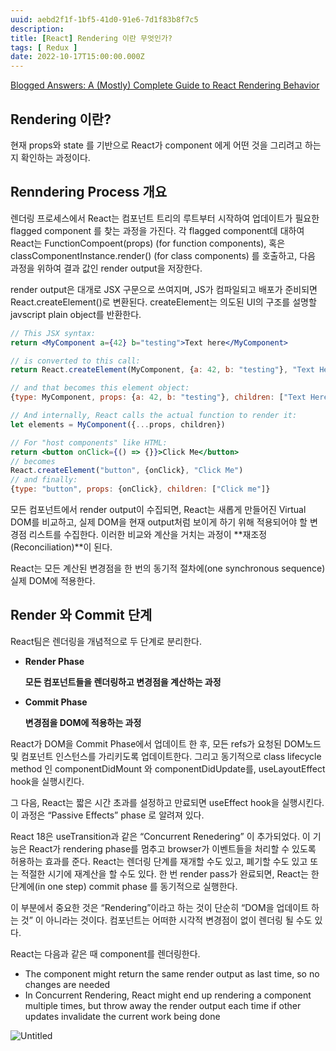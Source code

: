 ```yaml
---
uuid: aebd2f1f-1bf5-41d0-91e6-7d1f83b8f7c5
description: 
title: [React] Rendering 이란 무엇인가?
tags: [ Redux ]
date: 2022-10-17T15:00:00.000Z
---
```









[Blogged Answers: A (Mostly) Complete Guide to React Rendering Behavior](https://blog.isquaredsoftware.com/2020/05/blogged-answers-a-mostly-complete-guide-to-react-rendering-behavior/)

## Rendering 이란?

현재 props와 state 를 기반으로 React가 component 에게 어떤 것을 그리려고 하는지 확인하는 과정이다.

## Renndering Process 개요

렌더링 프로세스에서 React는 컴포넌트 트리의 루트부터 시작하여 업데이트가 필요한 flagged component 를 찾는 과정을 가진다. 각 flagged component데 대하여 React는 FunctionCompoent(props) (for function components), 혹은 classComponentInstance.render() (for class components) 를 호출하고, 다음 과정을 위하여 결과 값인 render output을 저장한다.

render output은 대개로 JSX 구문으로 쓰여지며, JS가 컴파일되고 배포가 준비되면 React.createElement()로 변환된다. createElement는 의도된 UI의 구조를 설명할 javscript plain object를 반환한다.

```jsx
// This JSX syntax:
return <MyComponent a={42} b="testing">Text here</MyComponent>

// is converted to this call:
return React.createElement(MyComponent, {a: 42, b: "testing"}, "Text Here")

// and that becomes this element object:
{type: MyComponent, props: {a: 42, b: "testing"}, children: ["Text Here"]}

// And internally, React calls the actual function to render it:
let elements = MyComponent({...props, children})

// For "host components" like HTML:
return <button onClick={() => {}}>Click Me</button>
// becomes
React.createElement("button", {onClick}, "Click Me")
// and finally:
{type: "button", props: {onClick}, children: ["Click me"]}
```

모든 컴포넌트에서 render output이 수집되면, React는 새롭게 만들어진 Virtual DOM를 비교하고, 실제 DOM을 현재 output처럼 보이게 하기 위해 적용되어야 할 변경점 리스트를 수집한다. 이러한 비교와 계산을 거치는 과정이 **재조정(Reconciliation)**이 된다.

React는 모든 계산된 변경점을 한 번의 동기적 절차에(one synchronous sequence) 실제 DOM에 적용한다.

## Render 와 Commit 단계

React팀은 렌더링을 개념적으로 두 단계로 분리한다.

- **Render Phase**
    
    **모든 컴포넌트들을 렌더링하고 변경점을 계산하는 과정**
    
- **Commit Phase**
    
    **변경점을 DOM에 적용하는 과정**
    

React가 DOM을 Commit Phase에서 업데이트 한 후, 모든 refs가 요청된 DOM노드 및 컴포넌트 인스턴스를 가리키도록 업데이트한다. 그리고 동기적으로 class lifecycle method 인 componentDidMount 와 componentDidUpdate를, useLayoutEffect hook을 실행시킨다.

그 다음, React는 짧은 시간 초과를 설정하고 만료되면 useEffect hook을 실행시킨다. 이 과정은 “Passive Effects” phase 로 알려져 있다.

React 18은 useTransition과 같은 “Concurrent Renedering” 이 추가되었다. 이 기능은 React가 rendering phase를 멈추고 browser가 이벤트들을 처리할 수 있도록 허용하는 효과를 준다. React는 렌더링 단계를 재개할 수도 있고, 폐기할 수도 있고 또는 적절한 시기에 재계산을 할 수도 있다. 한 번 render pass가 완료되면, React는 한 단계에(in one step) commit phase 를 동기적으로 실행한다.

이 부분에서 중요한 것은 “Rendering”이라고 하는 것이 단순히 “DOM을 업데이트 하는 것” 이 아니라는 것이다. 컴포넌트는 어떠한 시각적 변경점이 없이 렌더링 될 수도 있다.

React는 다음과 같은 때 component를 렌더링한다.

- The component might return the same render output as last time, so no changes are needed
- In Concurrent Rendering, React might end up rendering a component multiple times, but throw away the render output each time if other updates invalidate the current work being done

![Untitled](https://vault-r2.dorage.io/aebd2f1f-1bf5-41d0-91e6-7d1f83b8f7c5/untitled.png)